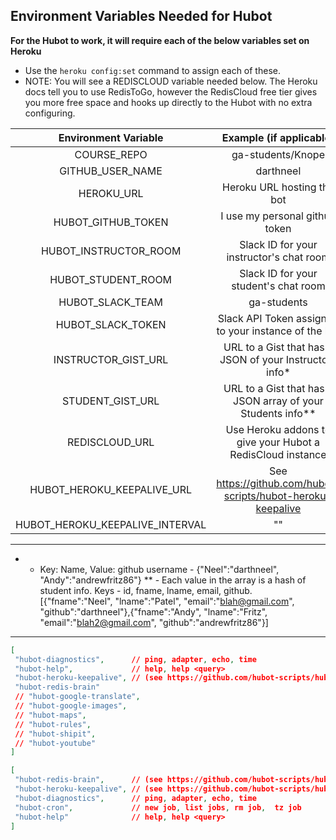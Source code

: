 ## Environment Variables Needed for Hubot

**For the Hubot to work, it will require each of the below variables set on Heroku**

- Use the `heroku config:set` command to assign each of these.
- NOTE: You will see a REDISCLOUD variable needed below. The Heroku docs tell you to use RedisToGo, however the RedisCloud free tier gives you more free space and hooks up directly to the Hubot with no extra configuring.

| Environment Variable            |  Example (if applicable)   |
|:-------------------------------:|:--------------------------:|
| COURSE_REPO                     | ga-students/Knope |
| GITHUB_USER_NAME                | darthneel |
| HEROKU_URL                      | Heroku URL hosting the bot |
| HUBOT_GITHUB_TOKEN              | I use my personal github token |
| HUBOT_INSTRUCTOR_ROOM           | Slack ID for your instructor's chat room |
| HUBOT_STUDENT_ROOM              | Slack ID for your student's chat room |
| HUBOT_SLACK_TEAM                | ga-students |
| HUBOT_SLACK_TOKEN               | Slack API Token assigned to your instance of the bot |
| INSTRUCTOR_GIST_URL             | URL to a Gist that has a JSON of your Instructors info* |
| STUDENT_GIST_URL                | URL to a Gist that has a JSON array of your Students info** |
| REDISCLOUD_URL                  | Use Heroku addons to give your Hubot a RedisCloud instance |
| HUBOT_HEROKU_KEEPALIVE_URL      | See https://github.com/hubot-scripts/hubot-heroku-keepalive |
| HUBOT_HEROKU_KEEPALIVE_INTERVAL | "" |

---

 *  - Key: Name, Value: github username - {"Neel":"darthneel", "Andy":"andrewfritz86"}
 ** - Each value in the array is a hash of student info. Keys - id, fname, lname, email, github. [{"fname":"Neel", "lname":"Patel", "email":"blah@gmail.com", "github":"darthneel"},{"fname":"Andy", "lname":"Fritz", "email":"blah2@gmail.com", "github":"andrewfritz86"}]

 ---

 ```json
 [
  "hubot-diagnostics",      // ping, adapter, echo, time
  "hubot-help",             // help, help <query>
  "hubot-heroku-keepalive", // (see https://github.com/hubot-scripts/hubot-heroku-keepalive)
  "hubot-redis-brain"
  // "hubot-google-translate",
  // "hubot-google-images",
  // "hubot-maps",
  // "hubot-rules",
  // "hubot-shipit",
  // "hubot-youtube"
]

[
  "hubot-redis-brain",      // (see https://github.com/hubot-scripts/hubot-redis-brain)
  "hubot-heroku-keepalive", // (see https://github.com/hubot-scripts/hubot-heroku-keepalive)
  "hubot-diagnostics",      // ping, adapter, echo, time
  "hubot-cron",             // new job, list jobs, rm job,  tz job
  "hubot-help"              // help, help <query>
]
```